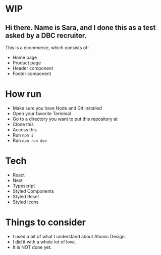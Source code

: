 # WIP

## Hi there. Name is Sara, and I done this as a test asked by a DBC recruiter.

This is a ecommerce, which consists of:

- Home page
- Product page
- Header component
- Footer component

# How run

- Make sure you have Node and Git installed
- Open your favorite Terminal
- Go to a directory you want to put this repository at
- Clone this
- Access this
- Run `npm i`
- Run `npm run dev`

# Tech

- React
- Next
- Typescript
- Styled Components
- Styled Reset
- Styled Icons

# Things to consider

- I used a bit of what I understand about Atomic Design.
- I did it with a whole lot of love.
- It is NOT done yet.
